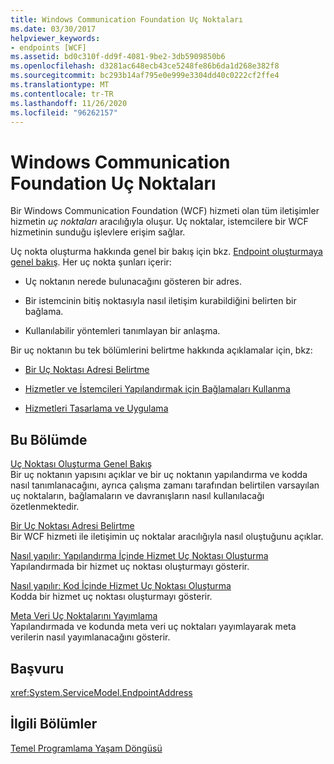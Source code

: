 ```yaml
---
title: Windows Communication Foundation Uç Noktaları
ms.date: 03/30/2017
helpviewer_keywords:
- endpoints [WCF]
ms.assetid: bd0c310f-dd9f-4081-9be2-3db5909850b6
ms.openlocfilehash: d3281ac648ecb43ce5248fe86b6da1d268e382f8
ms.sourcegitcommit: bc293b14af795e0e999e3304dd40c0222cf2ffe4
ms.translationtype: MT
ms.contentlocale: tr-TR
ms.lasthandoff: 11/26/2020
ms.locfileid: "96262157"
---
```

# <a name="windows-communication-foundation-endpoints"></a>Windows Communication Foundation Uç Noktaları

Bir Windows Communication Foundation (WCF) hizmeti olan tüm iletişimler hizmetin *uç noktaları* aracılığıyla oluşur. Uç noktalar, istemcilere bir WCF hizmetinin sunduğu işlevlere erişim sağlar.  
  
 Uç nokta oluşturma hakkında genel bir bakış için bkz. [Endpoint oluşturmaya genel bakış](endpoint-creation-overview.md). Her uç nokta şunları içerir:  
  
- Uç noktanın nerede bulunacağını gösteren bir adres.  
  
- Bir istemcinin bitiş noktasıyla nasıl iletişim kurabildiğini belirten bir bağlama.  
  
- Kullanılabilir yöntemleri tanımlayan bir anlaşma.  
  
 Bir uç noktanın bu tek bölümlerini belirtme hakkında açıklamalar için, bkz:  
  
- [Bir Uç Noktası Adresi Belirtme](specifying-an-endpoint-address.md)  
  
- [Hizmetler ve İstemcileri Yapılandırmak için Bağlamaları Kullanma](using-bindings-to-configure-services-and-clients.md)  
  
- [Hizmetleri Tasarlama ve Uygulama](designing-and-implementing-services.md)  
  
## <a name="in-this-section"></a>Bu Bölümde  

 [Uç Noktası Oluşturma Genel Bakış](endpoint-creation-overview.md)  
 Bir uç noktanın yapısını açıklar ve bir uç noktanın yapılandırma ve kodda nasıl tanımlanacağını, ayrıca çalışma zamanı tarafından belirtilen varsayılan uç noktaların, bağlamaların ve davranışların nasıl kullanılacağı özetlenmektedir.  
  
 [Bir Uç Noktası Adresi Belirtme](specifying-an-endpoint-address.md)  
 Bir WCF hizmeti ile iletişimin uç noktalar aracılığıyla nasıl oluştuğunu açıklar.  
  
 [Nasıl yapılır: Yapılandırma İçinde Hizmet Uç Noktası Oluşturma](./feature-details/how-to-create-a-service-endpoint-in-configuration.md)  
 Yapılandırmada bir hizmet uç noktası oluşturmayı gösterir.  
  
 [Nasıl yapılır: Kod İçinde Hizmet Uç Noktası Oluşturma](./feature-details/how-to-create-a-service-endpoint-in-code.md)  
 Kodda bir hizmet uç noktası oluşturmayı gösterir.  
  
 [Meta Veri Uç Noktalarını Yayımlama](publishing-metadata-endpoints.md)  
 Yapılandırmada ve kodunda meta veri uç noktaları yayımlayarak meta verilerin nasıl yayımlanacağını gösterir.  
  
## <a name="reference"></a>Başvuru  

 <xref:System.ServiceModel.EndpointAddress>  
  
## <a name="related-sections"></a>İlgili Bölümler  

 [Temel Programlama Yaşam Döngüsü](basic-programming-lifecycle.md)
